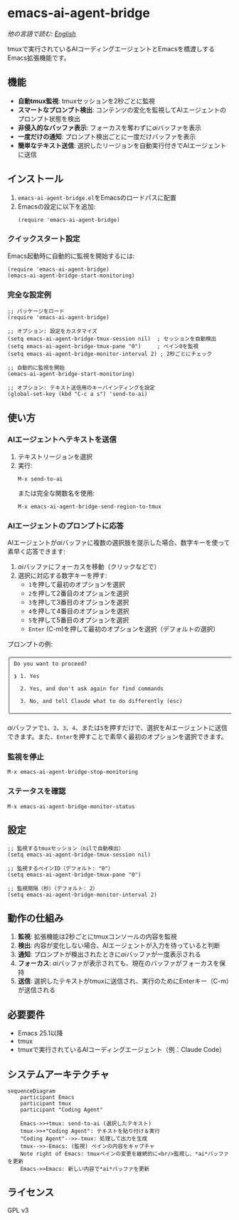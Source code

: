 # emacs-ai-agent-bridge

*他の言語で読む: [English](README.md)*

tmuxで実行されているAIコーディングエージェントとEmacsを橋渡しするEmacs拡張機能です。

## 機能

- **自動tmux監視**: tmuxセッションを2秒ごとに監視
- **スマートなプロンプト検出**: コンテンツの変化を監視してAIエージェントのプロンプト状態を検出
- **非侵入的なバッファ表示**: フォーカスを奪わずに*ai*バッファを表示
- **一度だけの通知**: プロンプト検出ごとに一度だけバッファを表示
- **簡単なテキスト送信**: 選択したリージョンを自動実行付きでAIエージェントに送信

## インストール

1. `emacs-ai-agent-bridge.el`をEmacsのロードパスに配置
2. Emacsの設定に以下を追加:
   ```elisp
   (require 'emacs-ai-agent-bridge)
   ```

### クイックスタート設定

Emacs起動時に自動的に監視を開始するには:
```elisp
(require 'emacs-ai-agent-bridge)
(emacs-ai-agent-bridge-start-monitoring)
```

### 完全な設定例

```elisp
;; パッケージをロード
(require 'emacs-ai-agent-bridge)

;; オプション: 設定をカスタマイズ
(setq emacs-ai-agent-bridge-tmux-session nil)  ; セッションを自動検出
(setq emacs-ai-agent-bridge-tmux-pane "0")     ; ペイン0を監視
(setq emacs-ai-agent-bridge-monitor-interval 2) ; 2秒ごとにチェック

;; 自動的に監視を開始
(emacs-ai-agent-bridge-start-monitoring)

;; オプション: テキスト送信用のキーバインディングを設定
(global-set-key (kbd "C-c a s") 'send-to-ai)
```

## 使い方

### AIエージェントへテキストを送信
1. テキストリージョンを選択
2. 実行:
   ```
   M-x send-to-ai
   ```
   または完全な関数名を使用:
   ```
   M-x emacs-ai-agent-bridge-send-region-to-tmux
   ```

### AIエージェントのプロンプトに応答
AIエージェントが*ai*バッファに複数の選択肢を提示した場合、数字キーを使って素早く応答できます:

1. *ai*バッファにフォーカスを移動（クリックなどで）
2. 選択に対応する数字キーを押す:
   - `1`を押して最初のオプションを選択
   - `2`を押して2番目のオプションを選択  
   - `3`を押して3番目のオプションを選択
   - `4`を押して4番目のオプションを選択
   - `5`を押して5番目のオプションを選択
   - `Enter` (C-m)を押して最初のオプションを選択（デフォルトの選択）

プロンプトの例:
```
╭───────────────────────────────────────────────────────────────────────────────────────╮
│ Do you want to proceed?                                                                │
│ ❯ 1. Yes                                                                              │
│   2. Yes, and don't ask again for find commands                                        │
│   3. No, and tell Claude what to do differently (esc)                                 │
╰───────────────────────────────────────────────────────────────────────────────────────╯
```

*ai*バッファで`1`、`2`、`3`、`4`、または`5`を押すだけで、選択をAIエージェントに送信できます。また、`Enter`を押すことで素早く最初のオプションを選択できます。

### 監視を停止
```
M-x emacs-ai-agent-bridge-stop-monitoring
```

### ステータスを確認
```
M-x emacs-ai-agent-bridge-monitor-status
```

## 設定

```elisp
;; 監視するtmuxセッション（nilで自動検出）
(setq emacs-ai-agent-bridge-tmux-session nil)

;; 監視するペインID（デフォルト: "0"）
(setq emacs-ai-agent-bridge-tmux-pane "0")

;; 監視間隔（秒）（デフォルト: 2）
(setq emacs-ai-agent-bridge-monitor-interval 2)
```

## 動作の仕組み

1. **監視**: 拡張機能は2秒ごとにtmuxコンソールの内容を監視
2. **検出**: 内容が変化しない場合、AIエージェントが入力を待っていると判断
3. **通知**: プロンプトが検出されたときに*ai*バッファが一度表示される
4. **フォーカス**: *ai*バッファが表示されても、現在のバッファがフォーカスを保持
5. **送信**: 選択したテキストがtmuxに送信され、実行のためにEnterキー（C-m）が送信される

## 必要要件

- Emacs 25.1以降
- tmux
- tmuxで実行されているAIコーディングエージェント（例：Claude Code）

## システムアーキテクチャ

```mermaid
sequenceDiagram
    participant Emacs
    participant tmux
    participant "Coding Agent"

    Emacs->>+tmux: send-to-ai (選択したテキスト)
    tmux->>+"Coding Agent": テキストを貼り付け＆実行
    "Coding Agent"-->>-tmux: 処理して出力を生成
    tmux-->>-Emacs: (監視) ペインの内容をキャプチャ
    Note right of Emacs: tmuxペインの変更を継続的に<br/>監視し、*ai*バッファを更新
    Emacs->>Emacs: 新しい内容で*ai*バッファを更新
```

## ライセンス

GPL v3